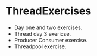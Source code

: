 # ThreadExercises

* Day one and two exercises.
* Thread day 3 exericse.
* Producer Consumer exercise.
* Threadpool exercise.
